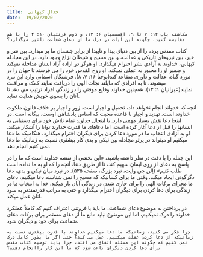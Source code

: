 ```yaml
---
title:  جدال کیهانی
date:  19/07/2020
---
```


`مکاشفه باب ۱۲: ۷ تا ۹، افسسسیان ۶: ۱۲، و دوم قرنتیان ۱۰: ۴ را با هم مقایسه کنید. چگونه این آیات در درک ما از دعای شفاعت تاثیر میگذارد؟`

کتاب مقدس پرده را از بین دنیای پیدا و ناپیدا از برابر چشمان ما بر میدارد. بین شر و خیر، بین نیروهای تاریکی و عدالت، و بین مسیح و شیطان نزاع وجود دارد. در این مجادله کیهانی، خداوند به آزادی بشر احترام میگذارد. او هرگز در اراده آزاد انسان مداخله نمیکند و ضمیر او را مجبور به عملی نمیکند. او روح القدس خود را می فرستد تا جهان را در مورد گناه، عدالت و داوری متقاعد کند(یوحنا ۱۶: ۷، ۸). فرشتگان آسمانی وارد این نبرد میشوند، تا به افرادی که مایلند نجات الهی را دریافت نمایند کمک و مراقبت نمایند(عبرانیان ۱: ۱۴). همچنین خداوند وقایع موقتی را در زندگی افراد ترتیب می دهد تا آنان را بسوی خویش هدایت نماید.

آنچه که خدواند انجام نخواهد داد، تحمیل و اجبار است. زور و اجبار بر خلاف قانون ملکوت خداوند است. تهدید و اجبار با قاعده محبت که اساس پادشاهی اوست، بیگانه است. در اینجا دعا نقش بسیار مهمی دارد. با اینحال خداوند تمام تلاش خود برای دستیابی به انسانها را قبل از دعا آغاز کرده است، اما دعاهای ما قدرت خداوند توانا را آشکار میکند. او به آزادی انتخاب ما در مورد دعا کردن برای دیگران احترام میگذارد، هنگامیکه ما دعا میکنیم او میتواند در پرتو مجادله بین نیکی و بدی کار بیشتری نسبت به زمانیکه ما دعا نمی کنیم انجام دهد.

این جمله را با دقت در نظر داشته باشید، «این بخشی از نقشه خداوند است که ما را در پاسخ به دعای از روی ایمان سهیم کند، تا از طریق دعا، آنچه را که او به ما نداده است طلب کنیم» (اِلن جی وایت، نبرد بزرگ، صفحه ۵۲۵). در نبرد میان نیکی و بدی، دعا دگرگونی ایجاد میکند. وقتی ما برای کسانیکه که مسیح را نمی شناسند دعا میکنیم، دعای ما مجرای برکات الهی را برای جاری شدن در زندگی آنان باز میکند. خدا به انتخاب ما در زندگی برای دعا کردن برای دیگران احترام میگذارد و حتی به مراتب قدرتمندتر به سود آنان عمل میکند.

در پرداختن به موضوع دعای شفاعت، ما باید با فروتنی اعتراف کنیم که کاملاً عملکرد خداوند را درک نمیکنیم، اما این موضوع نباید مانع ما از دعای مستمر برای برکات دعای شفاعت برای خود و دیگران شود.

`چرا فکر می کنید، زمانیکه ما دعا میکنیم خداوند با قدرت بیشتری نسبت به زمانیکه از دعا کردن غفلت میکنیم، عمل می کند؟ حتی اگر ما بطور کامل درک نمی کنیم که چگونه این مسئله اتفاق می افتد، چرا باید توصیه کتاب مقدس برای دعا کردن دیگران باعث شود که ما این کار راانجام دهیم؟`